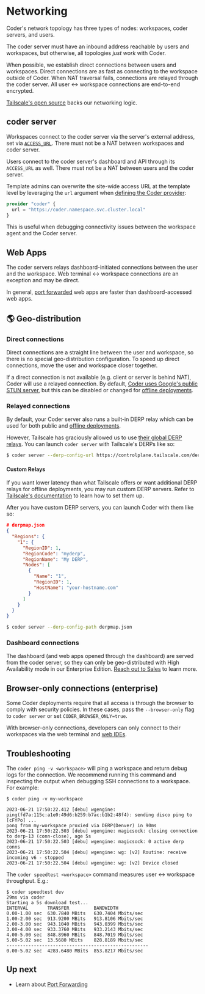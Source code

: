 # Networking

Coder's network topology has three types of nodes: workspaces, coder servers,
and users.

The coder server must have an inbound address reachable by users and workspaces,
but otherwise, all topologies _just work_ with Coder.

When possible, we establish direct connections between users and workspaces.
Direct connections are as fast as connecting to the workspace outside of Coder.
When NAT traversal fails, connections are relayed through the coder server. All
user <-> workspace connections are end-to-end encrypted.

[Tailscale's open source](https://tailscale.com) backs our networking logic.

## coder server

Workspaces connect to the coder server via the server's external address, set
via [`ACCESS_URL`](../admin/configure.md#access-url). There must not be a NAT
between workspaces and coder server.

Users connect to the coder server's dashboard and API through its `ACCESS_URL`
as well. There must not be a NAT between users and the coder server.

Template admins can overwrite the site-wide access URL at the template level by
leveraging the `url` argument when
[defining the Coder provider](https://registry.terraform.io/providers/coder/coder/latest/docs#url):

```terraform
provider "coder" {
  url = "https://coder.namespace.svc.cluster.local"
}
```

This is useful when debugging connectivity issues between the workspace agent
and the Coder server.

## Web Apps

The coder servers relays dashboard-initiated connections between the user and
the workspace. Web terminal <-> workspace connections are an exception and may
be direct.

In general, [port forwarded](./port-forwarding.md) web apps are faster than
dashboard-accessed web apps.

## 🌎 Geo-distribution

### Direct connections

Direct connections are a straight line between the user and workspace, so there
is no special geo-distribution configuration. To speed up direct connections,
move the user and workspace closer together.

If a direct connection is not available (e.g. client or server is behind NAT),
Coder will use a relayed connection. By default,
[Coder uses Google's public STUN server](../cli/server.md#--derp-server-stun-addresses),
but this can be disabled or changed for
[offline deployments](../install/offline.md).

### Relayed connections

By default, your Coder server also runs a built-in DERP relay which can be used
for both public and [offline deployments](../install/offline.md).

However, Tailscale has graciously allowed us to use
[their global DERP relays](https://tailscale.com/kb/1118/custom-derp-servers/#what-are-derp-servers).
You can launch `coder server` with Tailscale's DERPs like so:

```bash
$ coder server --derp-config-url https://controlplane.tailscale.com/derpmap/default
```

#### Custom Relays

If you want lower latency than what Tailscale offers or want additional DERP
relays for offline deployments, you may run custom DERP servers. Refer to
[Tailscale's documentation](https://tailscale.com/kb/1118/custom-derp-servers/#why-run-your-own-derp-server)
to learn how to set them up.

After you have custom DERP servers, you can launch Coder with them like so:

```json
# derpmap.json
{
  "Regions": {
    "1": {
      "RegionID": 1,
      "RegionCode": "myderp",
      "RegionName": "My DERP",
      "Nodes": [
        {
          "Name": "1",
          "RegionID": 1,
          "HostName": "your-hostname.com"
        }
      ]
    }
  }
}
```

```bash
$ coder server --derp-config-path derpmap.json
```

### Dashboard connections

The dashboard (and web apps opened through the dashboard) are served from the
coder server, so they can only be geo-distributed with High Availability mode in
our Enterprise Edition. [Reach out to Sales](https://coder.com/contact) to learn
more.

## Browser-only connections (enterprise)

Some Coder deployments require that all access is through the browser to comply
with security policies. In these cases, pass the `--browser-only` flag to
`coder server` or set `CODER_BROWSER_ONLY=true`.

With browser-only connections, developers can only connect to their workspaces
via the web terminal and [web IDEs](../ides/web-ides.md).

## Troubleshooting

The `coder ping -v <workspace>` will ping a workspace and return debug logs for
the connection. We recommend running this command and inspecting the output when
debugging SSH connections to a workspace. For example:

```console
$ coder ping -v my-workspace

2023-06-21 17:50:22.412 [debu] wgengine: ping(fd7a:115c:a1e0:49d6:b259:b7ac:b1b2:48f4): sending disco ping to [cFYPo] ...
pong from my-workspace proxied via DERP(Denver) in 90ms
2023-06-21 17:50:22.503 [debu] wgengine: magicsock: closing connection to derp-13 (conn-close), age 5s
2023-06-21 17:50:22.503 [debu] wgengine: magicsock: 0 active derp conns
2023-06-21 17:50:22.504 [debu] wgengine: wg: [v2] Routine: receive incoming v6 - stopped
2023-06-21 17:50:22.504 [debu] wgengine: wg: [v2] Device closed
```

The `coder speedtest <workspace>` command measures user <-> workspace
throughput. E.g.:

```
$ coder speedtest dev
29ms via coder
Starting a 5s download test...
INTERVAL       TRANSFER         BANDWIDTH
0.00-1.00 sec  630.7840 MBits   630.7404 Mbits/sec
1.00-2.00 sec  913.9200 MBits   913.8106 Mbits/sec
2.00-3.00 sec  943.1040 MBits   943.0399 Mbits/sec
3.00-4.00 sec  933.3760 MBits   933.2143 Mbits/sec
4.00-5.00 sec  848.8960 MBits   848.7019 Mbits/sec
5.00-5.02 sec  13.5680 MBits    828.8189 Mbits/sec
----------------------------------------------------
0.00-5.02 sec  4283.6480 MBits  853.8217 Mbits/sec
```

## Up next

- Learn about [Port Forwarding](./port-forwarding.md)

